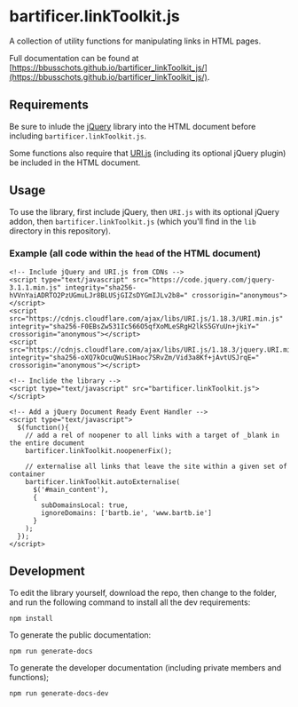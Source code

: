 # bartificer.linkToolkit.js

A collection of utility functions for manipulating links in HTML pages.

Full documentation can be found at [https://bbusschots.github.io/bartificer_linkToolkit_js/](https://bbusschots.github.io/bartificer_linkToolkit_js/).

## Requirements

Be sure to inlude the [jQuery](http://jquery.com) library into the HTML document before including `bartificer.linkToolkit.js`.

Some functions also require that [URI.js](https://medialize.github.io/URI.js/) (including its optional jQuery plugin) be included in the HTML document.

## Usage

To use the library, first include jQuery, then `URI.js` with its optional jQuery addon, then `bartificer.linkToolkit.js` (which you'll find in the `lib` directory in this repository).

### Example (all code within the `head` of the HTML document)

```
<!-- Include jQuery and URI.js from CDNs -->
<script type="text/javascript" src="https://code.jquery.com/jquery-3.1.1.min.js" integrity="sha256-hVVnYaiADRTO2PzUGmuLJr8BLUSjGIZsDYGmIJLv2b8=" crossorigin="anonymous"></script>
<script src="https://cdnjs.cloudflare.com/ajax/libs/URI.js/1.18.3/URI.min.js" integrity="sha256-F0EBsZw531Ic566O5qfXoMLeSRgH2lkS5GYuUn+jkiY=" crossorigin="anonymous"></script>
<script src="https://cdnjs.cloudflare.com/ajax/libs/URI.js/1.18.3/jquery.URI.min.js" integrity="sha256-oXQ7kOcuQWuS1Haoc7SRvZm/Vid3a8Kf+jAvtUSJrqE=" crossorigin="anonymous"></script>

<!-- Inclide the library -->
<script type="text/javascript" src="bartificer.linkToolkit.js"></script>

<!-- Add a jQuery Document Ready Event Handler -->
<script type="text/javascript">
  $(function(){
  	// add a rel of noopener to all links with a target of _blank in the entire document
  	bartificer.linkToolkit.noopenerFix();
  	
  	// externalise all links that leave the site within a given set of container
  	bartificer.linkToolkit.autoExternalise(
  	  $('#main_content'),
  	  {
  	  	subDomainsLocal: true,
  	  	ignoreDomains: ['bartb.ie', 'www.bartb.ie']
  	  }
  	);
  });
</script>
```

## Development

To edit the library yourself, download the repo, then change to the folder, and run the following command to install all the dev requirements:

```
npm install
```

To generate the public documentation:

```
npm run generate-docs
```

To generate the developer documentation (including private members and functions);

```
npm run generate-docs-dev
```